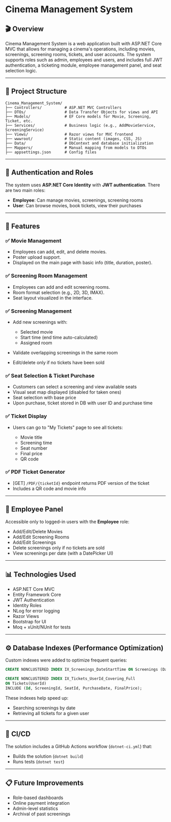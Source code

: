 # Cinema Management System

## 🎬 Overview

Cinema Management System is a web application built with ASP.NET Core MVC that allows for managing a cinema's operations, including movies, screenings, screening rooms, tickets, and user accounts. The system supports roles such as admin, employees and users, and includes full JWT authentication, a ticketing module, employee management panel, and seat selection logic.

---

## 📁 Project Structure

```
Cinema_Management_System/
├── Controllers/          # ASP.NET MVC Controllers
├── DTOs/                 # Data Transfer Objects for views and API
├── Models/               # EF Core models for Movie, Screening, Ticket, etc.
├── Services/             # Business logic (e.g., AddMovieService, ScreeningService)
├── Views/                # Razor views for MVC frontend
├── wwwroot/              # Static content (images, CSS, JS)
├── Data/                 # DbContext and database initialization
├── Mappers/              # Manual mapping from models to DTOs
├── appsettings.json      # Config files
```

---

## 🔐 Authentication and Roles

The system uses **ASP.NET Core Identity** with **JWT authentication**. There are two main roles:

* **Employee**: Can manage movies, screenings, screening rooms
* **User**: Can browse movies, book tickets, view their purchases

---

## 🎥 Features

### ✅ Movie Management

* Employees can add, edit, and delete movies.
* Poster upload support.
* Displayed on the main page with basic info (title, duration, poster).

### ✅ Screening Room Management

* Employees can add and edit screening rooms.
* Room format selection (e.g., 2D, 3D, IMAX).
* Seat layout visualized in the interface.

### ✅ Screening Management

* Add new screenings with:

  * Selected movie
  * Start time (end time auto-calculated)
  * Assigned room
* Validate overlapping screenings in the same room
* Edit/delete only if no tickets have been sold

### ✅ Seat Selection & Ticket Purchase

* Customers can select a screening and view available seats
* Visual seat map displayed (disabled for taken ones)
* Seat selection with base price
* Upon purchase, ticket stored in DB with user ID and purchase time

### ✅ Ticket Display

* Users can go to "My Tickets" page to see all tickets:

  * Movie title
  * Screening time
  * Seat number
  * Final price
  * QR code

### ✅ PDF Ticket Generator

* \[GET] `/PDF/{ticketId}` endpoint returns PDF version of the ticket
* Includes a QR code and movie info

---

## 🧰 Employee Panel

Accessible only to logged-in users with the **Employee** role:

* Add/Edit/Delete Movies
* Add/Edit Screening Rooms
* Add/Edit Screenings
* Delete screenings only if no tickets are sold
* View screenings per date (with a DatePicker UI)

---

## 📊 Technologies Used

* ASP.NET Core MVC
* Entity Framework Core
* JWT Authentication
* Identity Roles
* NLog for error logging
* Razor Views
* Bootstrap for UI
* Moq + xUnit/NUnit for tests

---

## ⚙️ Database Indexes (Performance Optimization)

Custom indexes were added to optimize frequent queries:

```sql
CREATE NONCLUSTERED INDEX IX_Screenings_DateStartTime ON Screenings (DateStartTime);

CREATE NONCLUSTERED INDEX IX_Tickets_UserId_Covering_Full
ON Tickets(UserId)
INCLUDE (Id, ScreeningId, SeatId, PurchaseDate, FinalPrice);
```

These indexes help speed up:

* Searching screenings by date
* Retrieving all tickets for a given user

---

## 🚀 CI/CD

The solution includes a GitHub Actions workflow (`dotnet-ci.yml`) that:

* Builds the solution (`dotnet build`)
* Runs tests (`dotnet test`)

---

## 📋 Future Improvements

* Role-based dashboards
* Online payment integration
* Admin-level statistics
* Archival of past screenings
